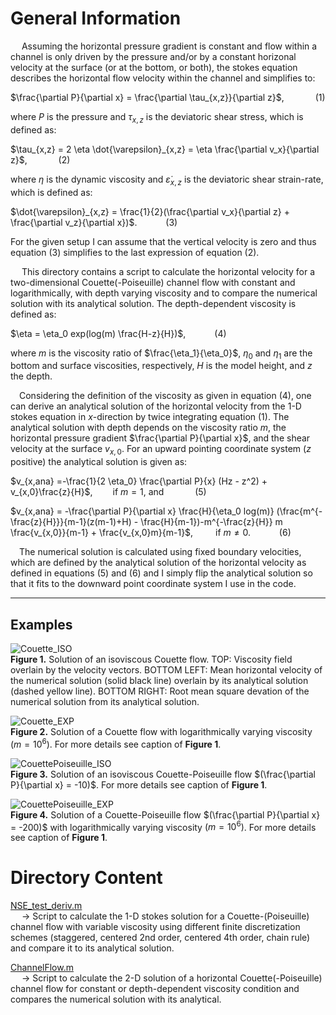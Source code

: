# General Information

&emsp; Assuming the horizontal pressure gradient is constant and flow within a channel is only driven by the pressure and/or by a constant horizonal velocity at the surface (or at the bottom, or both), the stokes equation describes the horizontal flow velocity within the channel and simplifies to: 

$\frac{\partial P}{\partial x} = \frac{\partial \tau_{x,z}}{\partial z}$, &emsp;&emsp;&emsp; (1)

where *P* is the pressure and $\tau_{x,z}$ is the deviatoric shear stress, which is defined as: 

$\tau_{x,z} = 2 \eta \dot{\varepsilon}_{x,z} = \eta \frac{\partial v_x}{\partial z}$, &emsp;&emsp;&emsp; (2)

where $\eta$ is the dynamic viscosity and $\dot{\varepsilon}_{x,z}$ is the deviatoric shear strain-rate, which is defined as: 

$\dot{\varepsilon}_{x,z} = \frac{1}{2}(\frac{\partial v_x}{\partial z} + \frac{\partial v_z}{\partial x})$.&emsp;&emsp;&emsp; (3)

For the given setup I can assume that the vertical velocity is zero and thus equation (3) simplifies to the last expression of equation (2).

&emsp; This directory contains a script to calculate the horizontal velocity for a two-dimensional Couette(-Poiseuille) channel flow with constant and logarithmically, with depth varying viscosity and to compare the numerical solution with its analytical solution. The depth-dependent viscosity is defined as: 

$\eta = \eta_0 exp(log(m) \frac{H-z}{H})$,&emsp;&emsp;&emsp; (4)

where *m* is the viscosity ratio of $\frac{\eta_1}{\eta_0}$, $\eta_0$ and $\eta_1$ are the bottom and surface viscosities, respectively, *H* is the model height, and *z* the depth. 

&emsp;Considering the definition of the viscosity as given in equation (4), one can derive an analytical solution of the horizontal velocity from the 1-D stokes equation in *x*-direction by twice integrating equation (1). The analytical solution with depth depends on the viscosity ratio *m*, the horizontal pressure gradient $\frac{\partial P}{\partial x}$, and the shear velocity at the surface $v_{x,0}$. For an upward pointing coordinate system (*z* positive) the analytical solution is given as: 

$v_{x,ana} =-\frac{1}{2 \eta_0} \frac{\partial P}{x} (Hz - z^2) + v_{x,0}\frac{z}{H}$,&emsp;&emsp; if $m = 1$, and &emsp;&emsp;&emsp; (5)

$v_{x,ana} = -\frac{\partial P}{\partial x} \frac{H}{\eta_0 log(m)} (\frac{m^{-\frac{z}{H}}}{m-1}(z(m-1)+H) - \frac{H}{m-1})-m^{-\frac{z}{H}} m \frac{v_{x,0}}{m-1} + \frac{v_{x,0}m}{m-1}$, &emsp;&emsp; if $m \neq 0$.&emsp;&emsp;&emsp; (6)

&emsp;The numerical solution is calculated using fixed boundary velocities, which are defined by the analytical solution of the horizontal velocity as defined in equations (5) and (6) and I simply flip the analytical solution so that it fits to the downward point coordinate system I use in the code. 

---------------------------------------------------------------

## Examples 

![Couette_ISO](https://github.com/LukasFuchs/FDCSGm/assets/25866942/b9bc9e28-c145-44b9-b0e9-bbdbd627cd4e)<br>
**Figure 1.** Solution of an isoviscous Couette flow. TOP: Viscosity field overlain by the velocity vectors. BOTTOM LEFT: Mean horizontal velocity of the numerical solution (solid black line) overlain by its analytical solution (dashed yellow line). BOTTOM RIGHT: Root mean square devation of the numerical solution from its analytical solution. 

![Couette_EXP](https://github.com/LukasFuchs/FDCSGm/assets/25866942/f228cfef-680f-4b5b-8e35-b52134924c2d)<br>
**Figure 2.** Solution of a Couette flow with logarithmically varying viscosity $(m = 10^6)$. For more details see caption of **Figure 1**.

![CouettePoiseuille_ISO](https://github.com/LukasFuchs/FDCSGm/assets/25866942/7c48f1ba-d593-4c3e-a121-a3c3a3bca115)<br>
**Figure 3.** Solution of an isoviscous Couette-Poiseuille flow $(\frac{\partial P}{\partial x} = -10)$. For more details see caption of **Figure 1**.

![CouettePoiseuille_EXP](https://github.com/LukasFuchs/FDCSGm/assets/25866942/6f10316d-22a2-4205-9ac0-307e2f407bf3)<br>
**Figure 4.** Solution of a Couette-Poiseuille flow $(\frac{\partial P}{\partial x} = -200)$ with logarithmically varying viscosity $(m = 10^6)$. For more details see caption of **Figure 1**.


# Directory Content

[NSE_test_deriv.m](https://github.com/LukasFuchs/FDCSGm/blob/main/Benchmark/ChannelFlow/NSE_test_deriv.m)<br>
&emsp; -> Script to calculate the 1-D stokes solution for a Couette-(Poiseuille) channel flow with variable viscosity using different finite discretization schemes (staggered, centered 2nd order, centered 4th order, chain rule) and compare it to its analytical solution.

[ChannelFlow.m]()<br>
&emsp; -> Script to calculate the 2-D solution of a horizontal Couette(-Poiseuille) channel flow for constant or depth-dependent viscosity condition and compares the numerical solution with its analytical. 

